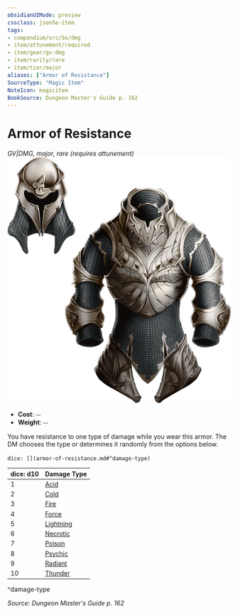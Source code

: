 ```yaml
---
obsidianUIMode: preview
cssclass: json5e-item
tags:
- compendium/src/5e/dmg
- item/attunement/required
- item/gear/gv-dmg
- item/rarity/rare
- item/tier/major
aliases: ["Armor of Resistance"]
SourceType: "Magic Item"
NoteIcon: magicitem
BookSource: Dungeon Master's Guide p. 162
---
```

# Armor of Resistance
*GV|DMG, major, rare (requires attunement)*  
![](https://raw.githubusercontent.com/5etools-mirror-2/5etools-img/main/items/DMG/Armor%20of%20Resistance.webp#right)  

- **Cost**: ⏤
- **Weight**: ⏤

You have resistance to one type of damage while you wear this armor. The DM chooses the type or determines it randomly from the options below.

`dice: [](armor-of-resistance.md#^damage-type)`

| dice: d10 | Damage Type |
|-----------|-------------|
| 1 | [Acid](/3-Mechanics/CLI/items/armor-of-acid-resistance.md) |
| 2 | [Cold](/3-Mechanics/CLI/items/armor-of-cold-resistance.md) |
| 3 | [Fire](/3-Mechanics/CLI/items/armor-of-fire-resistance.md) |
| 4 | [Force](/3-Mechanics/CLI/items/armor-of-force-resistance.md) |
| 5 | [Lightning](/3-Mechanics/CLI/items/armor-of-lightning-resistance.md) |
| 6 | [Necrotic](/3-Mechanics/CLI/items/armor-of-necrotic-resistance.md) |
| 7 | [Poison](/3-Mechanics/CLI/items/armor-of-poison-resistance.md) |
| 8 | [Psychic](/3-Mechanics/CLI/items/armor-of-psychic-resistance.md) |
| 9 | [Radiant](/3-Mechanics/CLI/items/armor-of-radiant-resistance.md) |
| 10 | [Thunder](/3-Mechanics/CLI/items/armor-of-thunder-resistance.md) |
^damage-type

*Source: Dungeon Master's Guide p. 162*